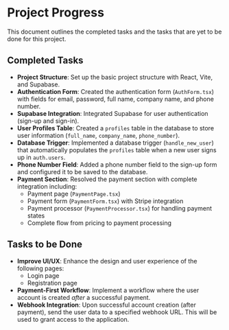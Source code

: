 # Project Progress

This document outlines the completed tasks and the tasks that are yet to be done for this project.

## Completed Tasks

- **Project Structure**: Set up the basic project structure with React, Vite, and Supabase.
- **Authentication Form**: Created the authentication form (`AuthForm.tsx`) with fields for email, password, full name, company name, and phone number.
- **Supabase Integration**: Integrated Supabase for user authentication (sign-up and sign-in).
- **User Profiles Table**: Created a `profiles` table in the database to store user information (`full_name`, `company_name`, `phone_number`).
- **Database Trigger**: Implemented a database trigger (`handle_new_user`) that automatically populates the `profiles` table when a new user signs up in `auth.users`.
- **Phone Number Field**: Added a phone number field to the sign-up form and configured it to be saved to the database.
- **Payment Section**: Resolved the payment section with complete integration including:
  - Payment page (`PaymentPage.tsx`)
  - Payment form (`PaymentForm.tsx`) with Stripe integration
  - Payment processor (`PaymentProcessor.tsx`) for handling payment states
  - Complete flow from pricing to payment processing

## Tasks to be Done

- **Improve UI/UX**: Enhance the design and user experience of the following pages:
  - Login page
  - Registration page
- **Payment-First Workflow**: Implement a workflow where the user account is created *after* a successful payment.
- **Webhook Integration**: Upon successful account creation (after payment), send the user data to a specified webhook URL. This will be used to grant access to the application.
